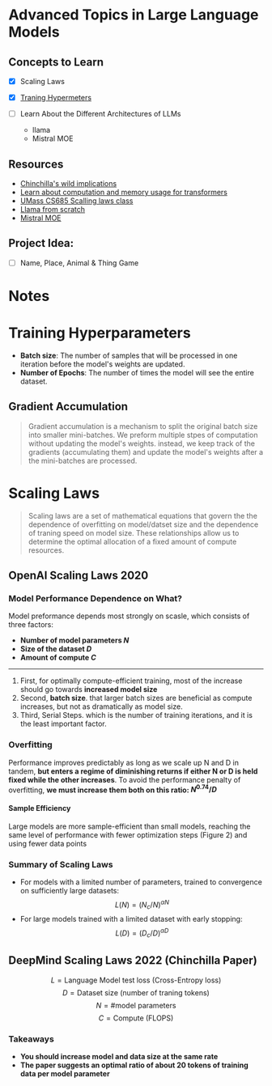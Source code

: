 # Advanced Topics in Large Language Models


## Concepts to Learn
- [x] Scaling Laws

- [x] [Traning Hypermeters](https://rentry.org/llm-training#training-hyperparameters)

- [ ] Learn About the Different Architectures of LLMs
    - llama
    - Mistral MOE

## Resources
- [Chinchilla's wild implications](https://www.lesswrong.com/posts/6Fpvch8RR29qLEWNH/chinchilla-s-wild-implications)
- [Learn about computation and memory usage for transformers](https://blog.eleuther.ai/transformer-math/)
- [UMass CS685 Scalling laws class](https://www.youtube.com/watch?v=N7n66FL7wqM)
- [Llama from scratch](https://github.com/jzhang38/TinyLlama)
- [Mistral MOE](https://huggingface.co/blog/moe)

## Project Idea:
- [ ] Name, Place, Animal & Thing Game

# Notes 

# Training Hyperparameters
- **Batch size**: The number of samples that will be processed in one iteration before the model's weights are updated. 
- **Number of Epochs**: The number of times the model will see the entire dataset.

## Gradient Accumulation
> Gradient accumulation is a mechanism to split the original batch size into smaller mini-batches. We preform multiple stpes of computation without updating the model's weights. instead, we keep track of the gradients (accumulating them) and update the model's weights after a the mini-batches are processed.

# Scaling Laws
> Scaling laws are a set of mathematical equations that govern the the dependence of overfitting on model/datset size and the dependence of traning speed on model size. These relationships allow us to determine the optimal allocation of a fixed amount of compute resources.
## OpenAI Scaling Laws 2020
### Model Performance Dependence on What?
Model preformance depends most strongly on scasle, which consists of three factors:
- **Number of model parameters $N$**
- **Size of the dataset $D$**
- **Amount of compute $C$**
---
1. First, for optimally compute-efficient training, most of the increase should go towards **increased model size**
2. Second, **batch size**. that larger batch sizes are beneficial as compute increases, but not as dramatically as model size.
3. Third, Serial Steps. which is the number of training iterations, and it is the least important factor.

### Overfitting
Performance improves predictably as long as we scale up N and D in tandem, **but enters a regime of diminishing returns if either N or D is held fixed while the other increases**.
To avoid the performance penalty of overfitting, **we must increase them both on this ratio: $N^{0.74} / D$** 

#### Sample Efficiency
Large models are more sample-efficient than small models, reaching the same level of performance with fewer optimization steps (Figure 2) and using fewer data points

### Summary of Scaling Laws
- For models with a limited number of parameters, trained to convergence on sufficiently large datasets:
$$ L(N) = (N_c/N)^{\alpha N}$$
- For large models trained with a limited dataset with early stopping:
$$ L(D) = (D_c/D)^{\alpha D}$$

## DeepMind Scaling Laws 2022 (Chinchilla Paper)
$$ L = \text{Language Model test loss (Cross-Entropy loss)} $$
$$ D = \text{Dataset size (number of traning tokens)} $$
$$ N = \text{\# model parameters} $$
$$ C = \text{Compute (FLOPS)} $$ 
### Takeaways
- **You should increase model and data size at the same rate**
- **The paper suggests an optimal ratio of about 20 tokens of training data per model parameter**


